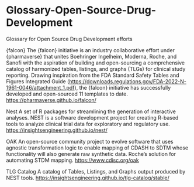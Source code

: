 # Glossary-Open-Source-Drug-Development
Glossary for Open Source Drug Development efforts

{falcon}
The {falcon} initiative is an industry collaborative effort under {pharmaverse} that unites Boehringer Ingelheim, Moderna, Roche, and Sanofi with the aspiration of building and open-sourcing a comprehensive catalog of harmonized tables, listings, and graphs (TLGs) for clinical study reporting. Drawing inspiration from the FDA Standard Safety Tables and Figures Integrated Guide (https://downloads.regulations.gov/FDA-2022-N-1961-0046/attachment_1.pdf), the {falcon} initiative has successfully developed and open-sourced 11 templates to date. 
https://pharmaverse.github.io/falcon/

Nest
A set of R packages for streamlining the generation of interactive analyses. NEST is a software development project for creating R-based tools to analyze clinical trial data for exploratory and regulatory use.
https://insightsengineering.github.io/nest/

OAK
An open-source community project to evolve software that uses agnostic transformation logic to enable mapping of CDASH to SDTM whose functionality will also generate raw synthetic data. Roche’s solution for automating STDM mapping.
https://www.cdisc.org/oak

TLG Catalog
A catalog of Tables, Listings, and Graphs output produced by NEST tools.
https://insightsengineering.github.io/tlg-catalog/stable/



